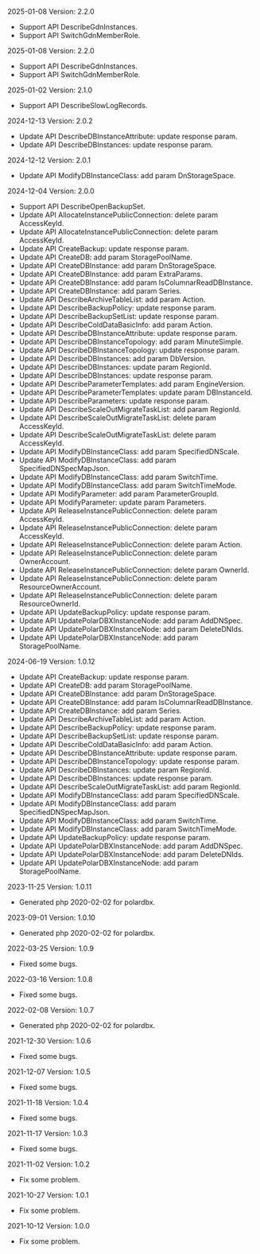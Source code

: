 2025-01-08 Version: 2.2.0
- Support API DescribeGdnInstances.
- Support API SwitchGdnMemberRole.


2025-01-08 Version: 2.2.0
- Support API DescribeGdnInstances.
- Support API SwitchGdnMemberRole.


2025-01-02 Version: 2.1.0
- Support API DescribeSlowLogRecords.


2024-12-13 Version: 2.0.2
- Update API DescribeDBInstanceAttribute: update response param.
- Update API DescribeDBInstances: update response param.


2024-12-12 Version: 2.0.1
- Update API ModifyDBInstanceClass: add param DnStorageSpace.


2024-12-04 Version: 2.0.0
- Support API DescribeOpenBackupSet.
- Update API AllocateInstancePublicConnection: delete param AccessKeyId.
- Update API AllocateInstancePublicConnection: delete param AccessKeyId.
- Update API CreateBackup: update response param.
- Update API CreateDB: add param StoragePoolName.
- Update API CreateDBInstance: add param DnStorageSpace.
- Update API CreateDBInstance: add param ExtraParams.
- Update API CreateDBInstance: add param IsColumnarReadDBInstance.
- Update API CreateDBInstance: add param Series.
- Update API DescribeArchiveTableList: add param Action.
- Update API DescribeBackupPolicy: update response param.
- Update API DescribeBackupSetList: update response param.
- Update API DescribeColdDataBasicInfo: add param Action.
- Update API DescribeDBInstanceAttribute: update response param.
- Update API DescribeDBInstanceTopology: add param MinuteSimple.
- Update API DescribeDBInstanceTopology: update response param.
- Update API DescribeDBInstances: add param DbVersion.
- Update API DescribeDBInstances: update param RegionId.
- Update API DescribeDBInstances: update response param.
- Update API DescribeParameterTemplates: add param EngineVersion.
- Update API DescribeParameterTemplates: update param DBInstanceId.
- Update API DescribeParameters: update response param.
- Update API DescribeScaleOutMigrateTaskList: add param RegionId.
- Update API DescribeScaleOutMigrateTaskList: delete param AccessKeyId.
- Update API DescribeScaleOutMigrateTaskList: delete param AccessKeyId.
- Update API ModifyDBInstanceClass: add param SpecifiedDNScale.
- Update API ModifyDBInstanceClass: add param SpecifiedDNSpecMapJson.
- Update API ModifyDBInstanceClass: add param SwitchTime.
- Update API ModifyDBInstanceClass: add param SwitchTimeMode.
- Update API ModifyParameter: add param ParameterGroupId.
- Update API ModifyParameter: update param Parameters.
- Update API ReleaseInstancePublicConnection: delete param AccessKeyId.
- Update API ReleaseInstancePublicConnection: delete param AccessKeyId.
- Update API ReleaseInstancePublicConnection: delete param Action.
- Update API ReleaseInstancePublicConnection: delete param OwnerAccount.
- Update API ReleaseInstancePublicConnection: delete param OwnerId.
- Update API ReleaseInstancePublicConnection: delete param ResourceOwnerAccount.
- Update API ReleaseInstancePublicConnection: delete param ResourceOwnerId.
- Update API UpdateBackupPolicy: update response param.
- Update API UpdatePolarDBXInstanceNode: add param AddDNSpec.
- Update API UpdatePolarDBXInstanceNode: add param DeleteDNIds.
- Update API UpdatePolarDBXInstanceNode: add param StoragePoolName.


2024-06-19 Version: 1.0.12
- Update API CreateBackup: update response param.
- Update API CreateDB: add param StoragePoolName.
- Update API CreateDBInstance: add param DnStorageSpace.
- Update API CreateDBInstance: add param IsColumnarReadDBInstance.
- Update API CreateDBInstance: add param Series.
- Update API DescribeArchiveTableList: add param Action.
- Update API DescribeBackupPolicy: update response param.
- Update API DescribeBackupSetList: update response param.
- Update API DescribeColdDataBasicInfo: add param Action.
- Update API DescribeDBInstanceAttribute: update response param.
- Update API DescribeDBInstanceTopology: update response param.
- Update API DescribeDBInstances: update param RegionId.
- Update API DescribeDBInstances: update response param.
- Update API DescribeScaleOutMigrateTaskList: add param RegionId.
- Update API ModifyDBInstanceClass: add param SpecifiedDNScale.
- Update API ModifyDBInstanceClass: add param SpecifiedDNSpecMapJson.
- Update API ModifyDBInstanceClass: add param SwitchTime.
- Update API ModifyDBInstanceClass: add param SwitchTimeMode.
- Update API UpdateBackupPolicy: update response param.
- Update API UpdatePolarDBXInstanceNode: add param AddDNSpec.
- Update API UpdatePolarDBXInstanceNode: add param DeleteDNIds.
- Update API UpdatePolarDBXInstanceNode: add param StoragePoolName.


2023-11-25 Version: 1.0.11
- Generated php 2020-02-02 for polardbx.

2023-09-01 Version: 1.0.10
- Generated php 2020-02-02 for polardbx.

2022-03-25 Version: 1.0.9
- Fixed some bugs.

2022-03-16 Version: 1.0.8
- Fixed some bugs.

2022-02-08 Version: 1.0.7
- Generated php 2020-02-02 for polardbx.

2021-12-30 Version: 1.0.6
- Fixed some bugs.

2021-12-07 Version: 1.0.5
- Fixed some bugs.

2021-11-18 Version: 1.0.4
- Fixed some bugs.

2021-11-17 Version: 1.0.3
- Fixed some bugs.

2021-11-02 Version: 1.0.2
- Fix some problem.

2021-10-27 Version: 1.0.1
- Fix some problem.

2021-10-12 Version: 1.0.0
- Fix some problem.

